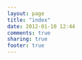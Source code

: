 ```yaml
---
layout: page
title: "index"
date: 2012-01-10 12:44
comments: true
sharing: true
footer: true
---
```

